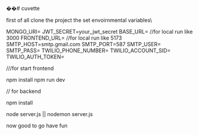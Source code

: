 ��#   c u v e t t e 


first of all clone the project the set envoirnmental variables\


MONGO_URI=
JWT_SECRET=your_jwt_secret
BASE_URL=                             //for local run like 3000
FRONTEND_URL=                           //for local run  like 5173
SMTP_HOST=smtp.gmail.com
SMTP_PORT=587
SMTP_USER=
SMTP_PASS=
TWILIO_PHONE_NUMBER=
TWILIO_ACCOUNT_SID=
TWILIO_AUTH_TOKEN=


 
 ///for start frontend

npm install
npm run dev

// for backend

npm install

node server.js || nodemon server.js


now good to go have fun

